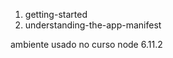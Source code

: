 1. getting-started
1. understanding-the-app-manifest





ambiente usado no curso
node 6.11.2








